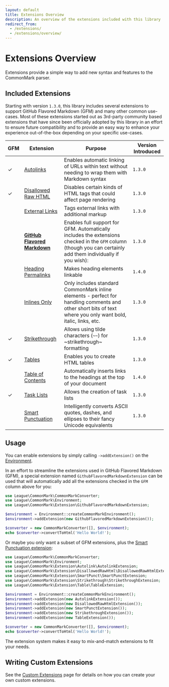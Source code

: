 ```yaml
---
layout: default
title: Extensions Overview
description: An overview of the extensions included with this library
redirect_from:
  - /extensions/
  - /extensions/overview/
---
```


# Extensions Overview

Extensions provide a simple way to add new syntax and features to the CommonMark parser.

## Included Extensions

Starting with version `1.3.0`, this library includes several extensions to support GitHub Flavored Markdown (GFM) and
many other common use-cases. Most of these extensions started out as 3rd-party community based extensions that have
since been officially adopted by this library in an effort to ensure future compatibility and to provide an easy way
to enhance your experience out-of-the-box depending on your specific use-cases.

| GFM | Extension | Purpose | Version Introduced |
| --- | --------- | ------- | ------------------ |
|  ✓  | [Autolinks] | Enables automatic linking of URLs within text without needing to wrap them with Markdown syntax | `1.3.0` |
|  ✓  | [Disallowed Raw HTML] | Disables certain kinds of HTML tags that could affect page rendering | `1.3.0` |
|     | [External Links] | Tags external links with additional markup | `1.3.0` |
|     | **[GitHub Flavored Markdown]** | Enables full support for GFM. Automatically includes the extensions checked in the `GFM` column (though you can certainly add them individually if you wish): | `1.3.0` |
|     | [Heading Permalinks] | Makes heading elements linkable | `1.4.0` |
|     | [Inlines Only] | Only includes standard CommonMark inline elements - perfect for handling comments and other short bits of text where you only want bold, italic, links, etc. | `1.3.0` |
|  ✓  | [Strikethrough] | Allows using tilde characters (`~~`) for ~strikethrough~ formatting | `1.3.0` |
|  ✓  | [Tables] | Enables you to create HTML tables | `1.3.0` |
|     | [Table of Contents] | Automatically inserts links to the headings at the top of your document | `1.4.0` |
|  ✓  | [Task Lists] | Allows the creation of task lists | `1.3.0` |
|     | [Smart Punctuation] | Intelligently converts ASCII quotes, dashes, and ellipses to their fancy Unicode equivalents | `1.3.0` |

## Usage

You can enable extensions by simply calling `->addExtension()` on the [Environment](/1.4/customization/environment/).

In an effort to streamline the extensions used in GitHub Flavored Markdown (GFM), a special extension named
`GithubFlavoredMarkdownExtension` can be used that will automatically add all the extensions checked in the `GFM`
column above for you:

```php
use League\CommonMark\CommonMarkConverter;
use League\CommonMark\Environment;
use League\CommonMark\Extension\GithubFlavoredMarkdownExtension;

$environment = Environment::createCommonMarkEnvironment();
$environment->addExtension(new GithubFlavoredMarkdownExtension());

$converter = new CommonMarkConverter([], $environment);
echo $converter->convertToHtml('Hello World!');
```

Or maybe you only want a subset of GFM extensions, plus the [Smart Punctuation extension](/1.4/extensions/smart-punctuation/):

```php
use League\CommonMark\CommonMarkConverter;
use League\CommonMark\Environment;
use League\CommonMark\Extension\Autolink\AutolinkExtension;
use League\CommonMark\Extension\DisallowedRawHtml\DisallowedRawHtmlExtension;
use League\CommonMark\Extension\SmartPunct\SmartPunctExtension;
use League\CommonMark\Extension\Strikethrough\StrikethroughExtension;
use League\CommonMark\Extension\Table\TableExtension;

$environment = Environment::createCommonMarkEnvironment();
$environment->addExtension(new AutolinkExtension());
$environment->addExtension(new DisallowedRawHtmlExtension());
$environment->addExtension(new SmartPunctExtension());
$environment->addExtension(new StrikethroughExtension());
$environment->addExtension(new TableExtension());

$converter = new CommonMarkConverter([], $environment);
echo $converter->convertToHtml('Hello World!');
```

The extension system makes it easy to mix-and-match extensions to fit your needs.

## Writing Custom Extensions

See the [Custom Extensions](/1.4/customization/extensions/) page for details on how you can create your own custom extensions.

[Autolinks]: /1.4/extensions/autolinks/
[Disallowed Raw HTML]: /1.4/extensions/disallowed-raw-html/
[External Links]: /1.4/extensions/external-links/
[GitHub Flavored Markdown]: /1.4/extensions/github-flavored-markdown/
[Heading Permalinks]: /1.4/extensions/heading-permalinks/
[Inlines Only]: /1.4/extensions/inlines-only/
[Strikethrough]: /1.4/extensions/strikethrough/
[Tables]: /1.4/extensions/tables/
[Table of Contents]: /1.4/extensions/table-of-contents/
[Task Lists]: /1.4/extensions/task-lists/
[Smart Punctuation]: /1.4/extensions/smart-punctuation/
